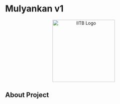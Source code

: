 # Mulyankan v1

<p align="center"><a href="#" target="_blank"><img src="https://upload.wikimedia.org/wikipedia/en/thumb/1/1d/Indian_Institute_of_Technology_Bombay_Logo.svg/1200px-Indian_Institute_of_Technology_Bombay_Logo.svg.png" width="200" alt=" IITB Logo"></a></p>

## About Project




